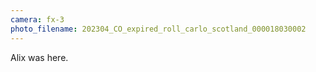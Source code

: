 ```yaml
---
camera: fx-3
photo_filename: 202304_CO_expired_roll_carlo_scotland_000018030002
---
```


Alix was here.

